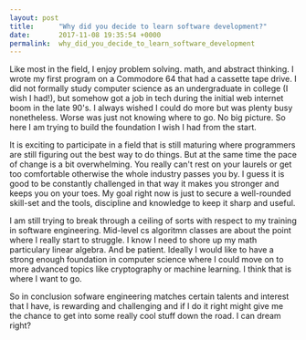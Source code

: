 ```yaml
---
layout: post
title:      "Why did you decide to learn software development?"
date:       2017-11-08 19:35:54 +0000
permalink:  why_did_you_decide_to_learn_software_development
---
```



Like most in the field, I enjoy problem solving. math, and abstract thinking. I wrote my first program on a Commodore 64 that had a cassette tape drive. I did not formally study computer science as an undergraduate in college (I wish I had!), but somehow got a job in tech during the initial web internet boom in the late 90's. I always wished I could do more but was plenty busy nonetheless. Worse was just not knowing where to go. No big picture. So here I am trying to build the foundation I wish I had from the start. 

It is exciting to participate in a field that is still maturing where  programmers are still figuring out the best way to do things. But at the same time the pace of change is a bit overwhelming. You really can't rest on your laurels or get too comfortable otherwise the whole industry passes you by. I guess it is good to be constantly challenged in that way it makes you stronger and keeps you on your toes. My goal right now is just to secure a well-rounded skill-set and the tools, discipline and knowledge to keep it sharp and useful. 

I am still trying to break through a ceiling of sorts with respect to my training in software engineering. Mid-level cs algoritmn classes are about the point where I really start to struggle. I know I need to shore up my math particulary linear algebra. And be patient. Ideally I would like to have a strong enough foundation in computer science where I could move on to more advanced topics like cryptography or machine learning. I think that is where I want to go.

So in conclusion sofware engineering matches certain talents and interest that I have, is rewarding and challenging and if I do it right might give me the chance to get into some really cool stuff down the road. I can dream right?
